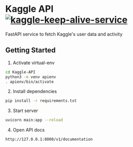 # Kaggle API   [![kaggle-keep-alive-service](https://github.com/binaryshrey/Kaggle-API/actions/workflows/main.yml/badge.svg)](https://github.com/binaryshrey/Kaggle-API/actions/workflows/main.yml)
FastAPI service to fetch Kaggle's user data and activity


## Getting Started

1. Activate virtual-env
```zsh
cd Kaggle-API
python3 -m venv apienv
. apienv/bin/activate
```

2. Install dependencies
```zsh
pip install -r requirements.txt
```

3. Start server
```zsh
uvicorn main:app --reload
```

4. Open API docs
```zsh
http://127.0.0.1:8000/v1/documentation
```

